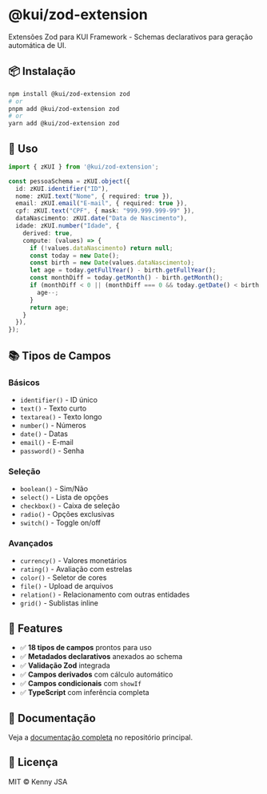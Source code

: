 # @kui/zod-extension

Extensões Zod para KUI Framework - Schemas declarativos para geração automática de UI.

## 📦 Instalação

```bash
npm install @kui/zod-extension zod
# or
pnpm add @kui/zod-extension zod
# or
yarn add @kui/zod-extension zod
```

## 🚀 Uso

```typescript
import { zKUI } from '@kui/zod-extension';

const pessoaSchema = zKUI.object({
  id: zKUI.identifier("ID"),
  nome: zKUI.text("Nome", { required: true }),
  email: zKUI.email("E-mail", { required: true }),
  cpf: zKUI.text("CPF", { mask: "999.999.999-99" }),
  dataNascimento: zKUI.date("Data de Nascimento"),
  idade: zKUI.number("Idade", { 
    derived: true,
    compute: (values) => {
      if (!values.dataNascimento) return null;
      const today = new Date();
      const birth = new Date(values.dataNascimento);
      let age = today.getFullYear() - birth.getFullYear();
      const monthDiff = today.getMonth() - birth.getMonth();
      if (monthDiff < 0 || (monthDiff === 0 && today.getDate() < birth.getDate())) {
        age--;
      }
      return age;
    }
  }),
});
```

## 📚 Tipos de Campos

### Básicos
- `identifier()` - ID único
- `text()` - Texto curto
- `textarea()` - Texto longo
- `number()` - Números
- `date()` - Datas
- `email()` - E-mail
- `password()` - Senha

### Seleção
- `boolean()` - Sim/Não
- `select()` - Lista de opções
- `checkbox()` - Caixa de seleção
- `radio()` - Opções exclusivas
- `switch()` - Toggle on/off

### Avançados
- `currency()` - Valores monetários
- `rating()` - Avaliação com estrelas
- `color()` - Seletor de cores
- `file()` - Upload de arquivos
- `relation()` - Relacionamento com outras entidades
- `grid()` - Sublistas inline

## 🎯 Features

- ✅ **18 tipos de campos** prontos para uso
- ✅ **Metadados declarativos** anexados ao schema
- ✅ **Validação Zod** integrada
- ✅ **Campos derivados** com cálculo automático
- ✅ **Campos condicionais** com `showIf`
- ✅ **TypeScript** com inferência completa

## 📖 Documentação

Veja a [documentação completa](https://github.com/kennyjsa/kui) no repositório principal.

## 📄 Licença

MIT © Kenny JSA
